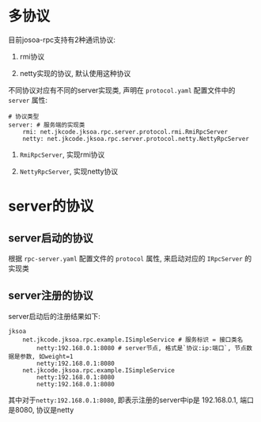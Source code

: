 # 多协议

目前josoa-rpc支持有2种通讯协议:

1. rmi协议

2. netty实现的协议, 默认使用这种协议

不同协议对应有不同的server实现类, 声明在 `protocol.yaml` 配置文件中的 `server` 属性:

```
# 协议类型
server: # 服务端的实现类
    rmi: net.jkcode.jksoa.rpc.server.protocol.rmi.RmiRpcServer
    netty: net.jkcode.jksoa.rpc.server.protocol.netty.NettyRpcServer
```

1. `RmiRpcServer`, 实现rmi协议

2. `NettyRpcServer`, 实现netty协议

# server的协议

## server启动的协议

根据 `rpc-server.yaml` 配置文件的 `protocol` 属性, 来启动对应的 `IRpcServer` 的实现类

## server注册的协议

server启动后的注册结果如下:

```
jksoa
    net.jkcode.jksoa.rpc.example.ISimpleService # 服务标识 = 接口类名
        netty:192.168.0.1:8080 # server节点, 格式是`协议:ip:端口`, 节点数据是参数, 如weight=1
        netty:192.168.0.1:8080
    net.jkcode.jksoa.rpc.example.ISimpleService
        netty:192.168.0.1:8080
        netty:192.168.0.1:8080
```

其中对于`netty:192.168.0.1:8080`, 即表示注册的server中ip是 192.168.0.1, 端口是8080, 协议是netty